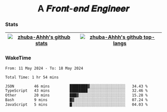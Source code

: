 <h1 align="center">A 𝑭𝒓𝒐𝒏𝒕-𝒆𝒏𝒅 𝑬𝒏𝒈𝒊𝒏𝒆𝒆𝒓</h1>

### Stats

| <a href="https://github.com/zhuba-Ahhh"><img align="center" src="https://github-readme-stats.vercel.app/api?username=zhuba-Ahhh&hide_title=true&hide_border=true&show_icons=trueline_height=21&text_color=000&icon_color=000&bg_color=0,ea6161,ffc64d,fffc4d,52fa5a&theme=graywhite" alt="zhuba-Ahhh's github stats" /> </a> | <a href="https://github.com/zhuba-Ahhh"><img align="center" src="https://github-readme-stats.vercel.app/api/top-langs/?username=zhuba-Ahhh&hide_title=true&hide_border=true&layout=compact&hide_border=true&show_icons=trueline_height=40&text_color=000&icon_color=000&bg_color=0,ea6161,ffc64d,fffc4d,52fa5a&theme=graywhite&langs_count=6" alt="zhuba-Ahhh's github top-langs"/> </a> |
| ------------- | ------------- |

### WakeTime

<!--START_SECTION:waka-->

```txt
From: 11 May 2024 - To: 18 May 2024

Total Time: 1 hr 54 mins

JSON         46 mins         ████████▓░░░░░░░░░░░░░░░░   34.43 %
TypeScript   43 mins         ████████░░░░░░░░░░░░░░░░░   32.46 %
Other        20 mins         ███▓░░░░░░░░░░░░░░░░░░░░░   15.28 %
Bash         9 mins          █▓░░░░░░░░░░░░░░░░░░░░░░░   07.24 %
JavaScript   5 mins          █░░░░░░░░░░░░░░░░░░░░░░░░   04.03 %
```

<!--END_SECTION:waka-->
